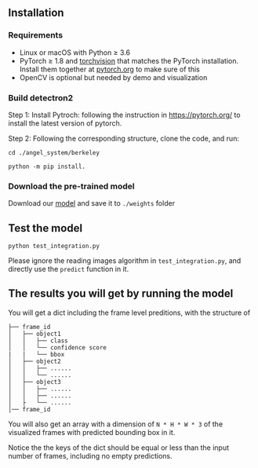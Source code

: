 ## Installation

### Requirements
- Linux or macOS with Python ≥ 3.6
- PyTorch ≥ 1.8 and [torchvision](https://github.com/pytorch/vision/) that matches the PyTorch installation.
  Install them together at [pytorch.org](https://pytorch.org) to make sure of this
- OpenCV is optional but needed by demo and visualization


### Build detectron2 
Step 1: Install Pytroch: following the instruction in https://pytorch.org/ to install the latest version of pytorch.

Step 2: Following the corresponding structure, clone the code, and run:
```
cd ./angel_system/berkeley

python -m pip install.
```

### Download the pre-trained model

Download our [model](https://drive.google.com/file/d/1CfOVLWW7HPLQmndgJ15C70QgjV8UTYJu/view?usp=sharing) and save it to ```./weights``` folder

## Test the model

```
python test_integration.py
```

Please ignore the reading images algorithm in ```test_integration.py```, and directly use the ```predict``` function in it.


## The results you will get by running the model

You will get a dict including the frame level preditions, with the structure of


```
├── frame_id
│   ├── object1
│   │   ├── class
│   │   └── confidence score
|   |   └── bbox
│   ├── object2
│   │   ├── ......
│   │   └── ......
│   ├── object3
│   │   ├── ......
│   │   ├── ......
│   ├   └── ......
│── frame_id

```

You will also get an array with a dimension of ```N * H * W * 3``` of the visualized frames with predicted bounding box in it.

Notice the the keys of the dict should be equal or less than the input number of frames, including no empty predictions.

